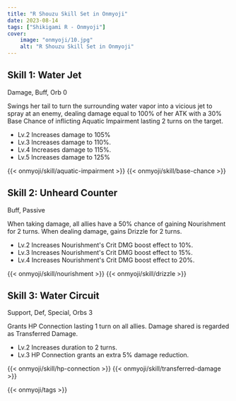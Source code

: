 ```yaml
---
title: "R Shouzu Skill Set in Onmyoji"
date: 2023-08-14   
tags: ["Shikigami R - Onmyoji"]
cover:
    image: "onmyoji/10.jpg" 
    alt: "R Shouzu Skill Set in Onmyoji"  
---
```


## Skill 1: Water Jet
Damage, Buff, Orb 0

Swings her tail to turn the surrounding water vapor into a vicious jet to spray at an enemy, dealing damage equal to 100% of her ATK with a 30% Base Chance of inflicting Aquatic Impairment lasting 2 turns on the target.

- Lv.2 Increases damage to 105%
- Lv.3 Increases damage to 110%.
- Lv.4 Increases damage to 115%.
- Lv.5 Increases damage to 125%

{{< onmyoji/skill/aquatic-impairment >}}
{{< onmyoji/skill/base-chance >}}

## Skill 2: Unheard Counter
Buff, Passive

When taking damage, all allies have a 50% chance of gaining Nourishment for 2 turns. When dealing damage, gains Drizzle for 2 turns.

- Lv.2 Increases Nourishment's Crit DMG boost effect to 10%.
- Lv.3 Increases Nourishment's Crit DMG boost effect to 15%. 
- Lv.4 Increases Nourishment's Crit DMG boost effect to 20%.

{{< onmyoji/skill/nourishment >}}
{{< onmyoji/skill/drizzle >}}

## Skill 3: Water Circuit
Support, Def, Special, Orbs 3

Grants HP Connection lasting 1 turn on all allies.
Damage shared is regarded as Transferred Damage.

- Lv.2 Increases duration to 2 turns.
- Lv.3 HP Connection grants an extra 5% damage reduction.

{{< onmyoji/skill/hp-connection >}}
{{< onmyoji/skill/transferred-damage >}} 
  
{{< onmyoji/tags >}}
